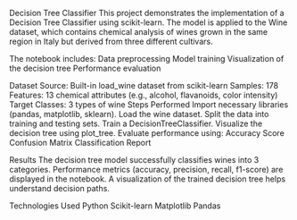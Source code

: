 Decision Tree Classifier
This project demonstrates the implementation of a Decision Tree Classifier using scikit-learn. The model is applied to the Wine dataset, which contains chemical analysis of wines grown in the same region in Italy 
but derived from three different cultivars.

The notebook includes:
Data preprocessing
Model training
Visualization of the decision tree
Performance evaluation

Dataset
Source: Built-in load_wine dataset from scikit-learn
Samples: 178
Features: 13 chemical attributes (e.g., alcohol, flavanoids, color intensity)
Target Classes: 3 types of wine
Steps Performed
Import necessary libraries (pandas, matplotlib, sklearn).
Load the wine dataset.
Split the data into training and testing sets.
Train a DecisionTreeClassifier.
Visualize the decision tree using plot_tree.
Evaluate performance using:
Accuracy Score
Confusion Matrix
Classification Report

Results
The decision tree model successfully classifies wines into 3 categories.
Performance metrics (accuracy, precision, recall, f1-score) are displayed in the notebook.
A visualization of the trained decision tree helps understand decision paths.

Technologies Used
Python
Scikit-learn
Matplotlib
Pandas

